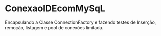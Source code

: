 # ConexaoIDEcomMySqL
Encapsulando a Classe ConnectionFactory e fazendo testes de Inserção, remoção, listagem e pool de conexões limitada.
